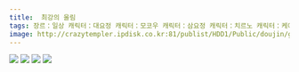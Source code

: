 ```yaml
---
title:  최강의 울림
tags: 장르：일상 캐릭터：대요정 캐릭터：모코우 캐릭터：삼요정 캐릭터：치르노 캐릭터：케이네 もや造 동방_웹코믹
image: http://crazytempler.ipdisk.co.kr:81/publist/HDD1/Public/doujin/ghap/5557/001.jpg
---
```

<img src="http://crazytempler.ipdisk.co.kr:81/publist/HDD1/Public/doujin/ghap/5557/001.jpg">
<img src="http://crazytempler.ipdisk.co.kr:81/publist/HDD1/Public/doujin/ghap/5557/002.jpg">
<img src="http://crazytempler.ipdisk.co.kr:81/publist/HDD1/Public/doujin/ghap/5557/003.jpg">
<img src="http://crazytempler.ipdisk.co.kr:81/publist/HDD1/Public/doujin/ghap/5557/004.jpg">
